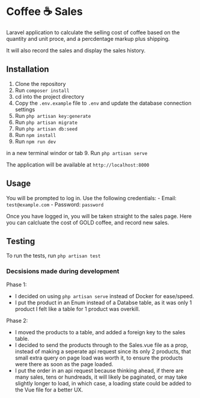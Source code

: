 # Coffee ☕️ Sales

Laravel application to calculate the selling cost of coffee based on the quantity and unit proce, and a percdentage markup plus shipping. 

It will also record the sales and display the sales history.

## Installation

1. Clone the repository
2. Run `composer install`
3. cd into the project directory
4. Copy the `.env.example` file to `.env` and update the database connection settings
5. Run `php artisan key:generate`
6. Run `php artisan migrate`
7. Run `php artisan db:seed`
8. Run `npm install`
9. Run `npm run dev`

in a new terminal windor or tab
9. Run `php artisan serve`

The application will be available at `http://localhost:8000`

## Usage

You will be prompted to log in. Use the following credentials:
    - Email: `test@example.com`
    - Password: `password`

Once you have logged in, you will be taken straight to the sales page.
Here you can calcluate the cost of GOLD coffee, and record new sales.

## Testing

To run the tests, run `php artisan test`

### Decsisions made during development

Phase 1:
- I decided on using `php artisan serve` instead of Docker for ease/speed.
- I put the product in an Enum instead of a Databse table, as it was only 1 product I felt like a table for 1 product was overkill.

Phase 2:
- I moved the products to a table, and added a foreign key to the sales table.
- I decided to send the products through to the Sales.vue file as a prop, instead of making a seperate api request since its only 2 products, that small extra query on page load was worth it, to ensure the products were there as soon as the page loaded.
- I put the order in an api request because thinking ahead, if there are many sales, tens or hundreads, it will likely be paginated, or may take slightly longer to load, in which case, a loading state could be added to the Vue file for a better UX.

